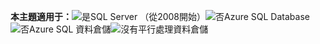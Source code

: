 <Token>**本主題適用于：**![是](media/yes.png)SQL Server （從2008開始）![否](media/no.png)Azure SQL Database![否](media/no.png)Azure SQL 資料倉儲![沒有](media/no.png)平行處理資料倉儲</Token>

